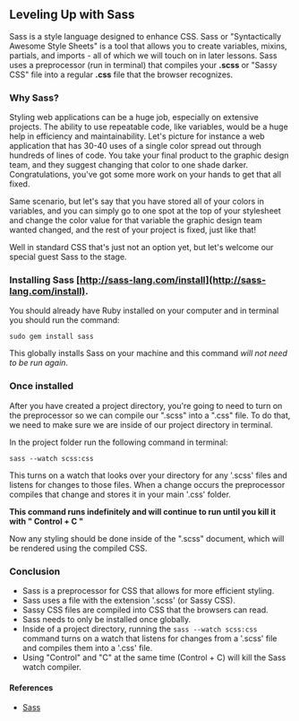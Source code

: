 ## Leveling Up with Sass

Sass is a style language designed to enhance CSS. Sass or "Syntactically Awesome Style Sheets" is a tool that allows you to create variables, mixins, partials, and imports - all of which we will touch on in later lessons. Sass uses a preprocessor (run in terminal) that compiles your **.scss** or "Sassy CSS" file into a regular **.css** file that the browser recognizes.  

### Why Sass?

Styling web applications can be a huge job, especially on extensive projects. The ability to use repeatable code, like variables, would be a huge help in efficiency and maintainability. Let's picture for instance a web application that has 30-40 uses of a single color spread out through hundreds of lines of code. You take your final product to the graphic design team, and they suggest changing that color to one shade darker. Congratulations, you've got some more work on your hands to get that all fixed.

Same scenario, but let's say that you have stored all of your colors in variables, and you can simply go to one spot at the top of your stylesheet and change the color value for that variable the graphic design team wanted changed, and the rest of your project is fixed, just like that!

Well in standard CSS that's just not an option yet, but let's welcome our special guest Sass to the stage.

### Installing Sass [http://sass-lang.com/install](http://sass-lang.com/install).

You should already have Ruby installed on your computer and in terminal you should run the command:

```
sudo gem install sass
```

This globally installs Sass on your machine and this command *will not need to be run again*.

### Once installed

After you have created a project directory, you're going to need to turn on the preprocessor so we can compile our ".scss" into a ".css" file. To do that, we need to make sure we are inside of our project directory in terminal.

In the project folder run the following command in terminal:

```
sass --watch scss:css
```

This turns on a watch that looks over your directory for any '.scss' files and listens for changes to those files. When a change occurs the preprocessor compiles that change and stores it in your main '.css' folder.

**This command runs indefinitely and will continue to run until you kill it with " Control + C "**

Now any styling should be done inside of the ".scss" document, which will be rendered using the compiled CSS.


### Conclusion
* Sass is a preprocessor for CSS that allows for more efficient styling.
* Sass uses a file with the extension '.scss' (or Sassy CSS).
* Sassy CSS files are compiled into CSS that the browsers can read.
* Sass needs to only be installed once globally.
* Inside of a project directory, running the `sass --watch scss:css` command turns on a watch that listens for changes from a '.scss' file and compiles them into a '.css' file.
* Using "Control" and "C" at the same time (Control + C) will kill the Sass watch compiler.

#### References

* [Sass](http://sass-lang.com/guide)
